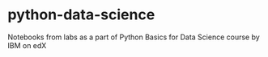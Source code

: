 # python-data-science
Notebooks from labs as a part of Python Basics for Data Science course by IBM on edX

